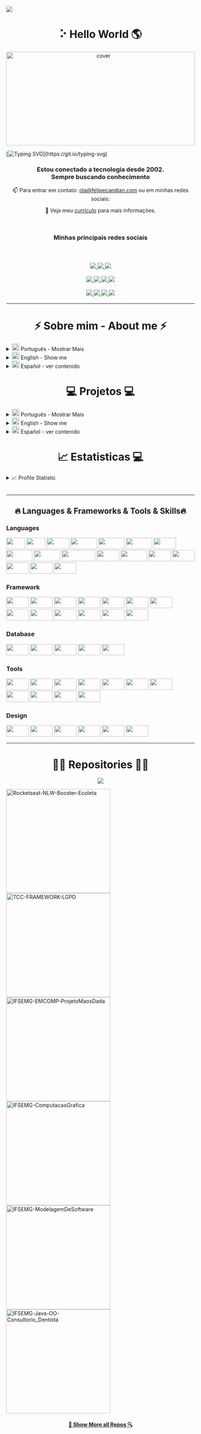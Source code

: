 <!----------------- Título ----------------->
<img align="center" src="https://visitor-badge.laobi.icu/badge?page_id=felipecandian.felipecandian">

<!-----------------
<p align="center">
  <a href="https://rocketseat.com.br">
    <img alt="Rocketseat 💜" src="https://img.shields.io/badge/made%20by-Rocketseat-%237519C1">
  </a>
  <a>
  <img alt="License" src="https://img.shields.io/github/license/vitorserrano/ecoleta?color=%237519C1">
  <br><br>
</p> ----------------->

<h1 align="center" > ⠕ Hello World 🌎 </h1>
<!----------------- <img src="https://media.giphy.com/media/hvRJCLFzcasrR4ia7z/giphy.gif" width="1px">----------------->

<!-----------------Imagem ----------------->
<div align="center">
<img width="100%" height = "250px" src="https://i.imgur.com/4XTDXO5.gif" alt="cover" />
</div>

<!--------------Nome com efeito ------------
<h1 align="center">
  <a href="https://git.io/typing-svg">
    <img src="https://readme-typing-svg.herokuapp.com/?lines=Olá,+👋;Meu+nome+é+Jesus Felipe+;Seja+bem+vindo!;Hello,+👋;My+name+is+Jesus Felipe+;Welcome!&center=true&size=30">
  </a>
</h1>
--------->
[![Typing SVG](https://readme-typing-svg.herokuapp.com?color=%2336BCF7&duration=6000&lines=%F0%9F%91%8B+Ol%C3%A1%2C+meu+nome+%C3%A9+Jesus+Felipe;Seja+bem-vindo!!!;%F0%9F%91%8B+Hello%2C+my+name+is+Jesus+Felipe;Welcome+!!!)](https://git.io/typing-svg)



<h3 align='center'>Estou conectado a tecnologia desde 2002. <br>
Sempre buscando conhecimento </h3>

<div align="center">
📫 Para entrar em contato: <a href="mailto: ola@felipecandian.com">ola@felipecandian.com</a> ou em minhas redes sociais:

📓 Veja meu [currículo](https://gitconnected.com/felipecandian/resume) para mais informações.

</div>
<br>
<h3 align='center'>Minhas principais redes sociais <br>
  <br>
  <br>
<p align='center'>
  <a href="https://www.linkedin.com/in/felipecandian/" target="_blank"><img src="https://img.shields.io/badge/-LinkedIn-%230077B5?style=for-the-badge&logo=linkedin&logoColor=white" target="_blank">
  </a>
  <a href="https://instagram.com/felipecandian" target="_blank"> <img src="https://img.shields.io/badge/-Instagram-%23E4405F?style=for-the-badge&logo=instagram&logoColor=white" target="_blank">
</a> 
  <a href="https://twitter.com/felipecandian" target="_blank">
<img src="https://img.shields.io/badge/Twitter-2CA5E0?style=for-the-badge&logo=twitter&logoColor=white" target="_blank">
</a>

<!--------------Redes----------------->
 <div align="center">
   
 

 <a href="https://replit.com/@FelipeCandian">
    <img src="https://img.shields.io/badge/Replit-667881?style=for-the-badge&logo=Replit&logoColor=white" /> 
   <a href="https://felipecandian.com/" target="_blank"><img src="https://img.shields.io/badge/Website-7289DA?style=for-the-badge&logo=googlechrome&logoColor=white" target="_blank"> </a>

<a href="https://github.com/felipecandian">
<img src="https://img.shields.io/badge/-Github-%23333?style=for-the-badge&logo=github&logoColor=white" target="_blank">
</a>

</a>  
<a href="https://www.twitch.tv/felipecandian" target="_blank"><img src="https://img.shields.io/badge/Twitch-9146FF?style=for-the-badge&logo=twitch&logoColor=white" target="_blank"></a>
</div>

<p align='center'>
   <a href="https://www.youtube.com/felipecandian/">
    <img src="https://img.shields.io/badge/YouTube-FF0000?style=for-the-badge&logo=youtube&logoColor=white" />
  </a>
  <a href="https://felipecandian.medium.com">
    <img src="https://img.shields.io/badge/Medium-12100E?style=for-the-badge&logo=medium&logoColor=white" />
  </a>
  <a href="https://dribbble.com/felipecandian">
    <img src="https://img.shields.io/badge/Dribbble-EA4C89?style=for-the-badge&logo=dribbble&logoColor=white" />
  </a>
  <a href="https://www.behance.net/felipecandian/">
    <img src="https://img.shields.io/badge/-Behance-blue?style=for-the-badge&logo=behance&logoColor=white" />
  </a>
  
  


---

<!--------------Sobre mim ----------------->
<h1 align="center">⚡ Sobre mim - About me ⚡</h1>

<!--------------Bio ----------------->


<div align="left">
<details>
  <summary><img src="https://flagicons.lipis.dev/flags/4x3/br.svg" width="20px"></h1> Português - Mostrar Mais</summary>
  
  ## 🤩 Sobre mim:
  
  
<p align="left">
  Sou desenvolvedor, tenho conhecimentos aprofundado em Administração e Direito
  <br>
    <h3>🎓 Formação </h3>   

- 📖 **Direito**\
📆 2013 - 2017\
📍 **Universidade Governador Ozanam Coelho** - Minas Gerais, Brasil
                                                                                                                                     
- 📖 **Ciência da Computação**\
📆 2017 - 2022\
📍 **Instituto Federal Sudeste de Minas Gerais** - Minas Gerais , Brasil                                                                                                               
- 📖 **Administração**\
📆 2016 - 2022\
📍 **Unicesumar** - Minas Gerais , Brasil 

  <br>
  💻 Conectado a tecnologia desde 2001, sendo que virei programador em 2011;
  <br>
  📚 Atualmente estou aprendendo sobre: Metaverso, NFT, Blockchain, Desenvolvimento WEB e Mobile;
  <br>
  💬 Ask me anything about from <a href="https://github.com/felipecandian/felipecandian/issues" title="Issues">Aqui</a>
  <br>
  
</p>

 - *Jesus Felipe Candian Silva - 26 anos de idade* 
 - *Pós-graduado em Direito Digital | Bacharel em Ciência da Computação | Bacharel em Administração* 
 - *Participante de hackathons* 
 - *Estagiário Shawee - 2020*
 - *Community Analytics na [Rocketseat](https://www.rocketseat.com.br/) 🚀*
 
 - *Show me the code* 
 
 

</details>

<details>
  <summary><img src="https://flagicons.lipis.dev/flags/4x3/um.svg" width="20px"></h1> English - Show me</summary>
  
  ## 🤩 About me :
  <p align="left">
  I am a developer, I have knowledge and law in Administration
  <br>
    <h3>🎓 Graduations </h3>   

- 📖 **Law**\
📆 2013 - 2017\
📍 **Universidade Governador Ozanam Coelho** - Minas Gerais, Brasil
                                                                                                                                     
- 📖 **Computer Science**\
📆 2017 - 2022\
📍 **Instituto Federal Sudeste de Minas Gerais** - Minas Gerais , Brasil                                                                                                               
- 📖 **Administration**\
📆 2016 - 2022\
📍 **Unicesumar** - Minas Gerais , Brasil 

  <br>
  💻 Connected to technology since 2001, and I became a programmer in 2011;
  <br>
  📚 I am currently updating on: Metaverse, NFT, Blockchain, WEB and Mobile Development;
  <br>
  💬 Ask me anything about <a href="https://github.com/felipecandian/felipecandian/issues" title="Issues">Here</a>
  <br>
  
</p>

 - *Jesus Felipe Candian Silva - 26 years old*
 - *Postgraduate in Digital Law | Bachelor of Computer Science | Bachelor's degree in business administration*
 - *Hackathon participant*
 - *Shawee Intern - 2020*
 - *Community Analytics on [Rocketseat](https://www.rocketseat.com.br/) 🚀*
 
 - *Show me the code*
</details>
<details>
  <summary><img src="https://flagicons.lipis.dev/flags/4x3/es.svg" width="20px"> Español - 
ver contenido</summary>
  

  ## 🤩 Sobre mí:
  
  
<p align="left">
  Soy programador, tengo conocimientos profundos en Administración y Derecho
  <br>
  <br>
 🎓 Licenciatura en Informática por el Instituto Federal del Sureste de Minas Gerais;
  <br>
  🎓 Licenciado en Derecho por la Universidade Governador Ozanam Coelho;
  <br>
  🎓 Licenciado en Administración de Empresas por Unicesumar;
  <br>
  💻 Conectado a la tecnología desde 2001, y me convertí en programador en 2011;
  <br>
  📚 Actualmente estoy aprendiendo sobre: ​​Metaverso, NFT, Blockchain, WEB y Desarrollo Móvil;
  <br>
  💬 Pregúntame cualquier cosa desde <a href="https://github.com/felipecandian/felipecandian/issues" title="Issues">Aquí</a>
  <br>
  
</p>

 - *Jesus Felipe Candian Silva - 26 años*
 - *Postgrado en Derecho Digital | Licenciatura en Ciencias de la Computación | Bachiller en Administracion*
 - *Participante del Hackathon*
 - *Shawee Pasante - 2020*
 - *Community Analytics en [Rocketseat](https://www.rocketseat.com.br/) 🚀*
 
 - *Muéstrame el código*
</details>
</div>



<!-- Projetos e portifólio -->

<h1 align="center">💻 Projetos ‍💻</h1>
<div align="left">
<details>
  <summary><img src="https://flagicons.lipis.dev/flags/4x3/br.svg" width="20px"></h1> Português - Mostrar Mais</summary>
  
                                   
## Experiencia
 
 <img align="right" src="https://img.shields.io/badge/Flutter-02569B?style=for-the-badge&logo=flutter&logoColor=white" /> 

 - 👨‍💻 **PHP Dev**\
📆 2011 - Em andamento\
📍 Brasil
                                                                                                                                    
 <img align="right" src="https://img.shields.io/badge/Flutter-02569B?style=for-the-badge&logo=flutter&logoColor=white" /> 

 - 👨‍💻 **Flutter Dev**\
📆 2018 - Em andamento\
📍 Brasil
                                                                                                                                    
<img align="right" src="https://img.shields.io/badge/Behance-0054F7?style=for-the-badge&logo=behance&logoColor=white" />
<img align="right" src="https://img.shields.io/badge/Adobe%20Creative%20Cloud-DA1F26?style=for-the-badge&logo=Adobe%20Creative%20Cloud&logoColor=white" />
<img align="right" src="https://img.shields.io/badge/Microsoft_Office-D83B01?style=for-the-badge&logo=microsoft-office&logoColor=white" />
<img align="right" src="https://img.shields.io/badge/Figma-F24E1E?style=for-the-badge&logo=figma&logoColor=white" />
 
- 👨‍💻 **Design**\
📆 2011 - Em andamento\
📍 Brasil
                                                                                                                
                                                                                                                                  
<img align="right" src="https://img.shields.io/badge/Discord-7289DA?style=for-the-badge&logo=discord&logoColor=white" />
<img align="right" src="https://img.shields.io/badge/Microsoft_Office-D83B01?style=for-the-badge&logo=microsoft-office&logoColor=white" />
   
- 👨‍💻 **Estágio | Organização de Hackathons**\
📆 09/2020 - 01/2021\
📍 **Shawee** - São Paulo/SP, Brasil

</details>



</details> 
<details>
  <summary><img src="https://flagicons.lipis.dev/flags/4x3/um.svg" width="20px"></h1> English - Show me</summary>
</details>
<details>
  <summary><img src="https://flagicons.lipis.dev/flags/4x3/es.svg" width="20px"> Español - 
ver contenido</summary>
</details>




<h1 align="center">📈 Estatisticas ‍💻</h1>

<details>  
  <summary>📈 Profile Statistic</summary>
<div align="center">
  <a href="https://github.com/felipecandian">
  <img height="180em" src="https://github-readme-stats.vercel.app/api?username=felipecandian&show_icons=true&theme=radical&include_all_commits=true&count_private=true"/>
  <img height="180em" src="https://github-readme-stats.vercel.app/api/top-langs/?username=felipecandian&layout=compact&langs_count=7&theme=radical"/>
</div>
<div align="left">
  
   <a href="https://app.daily.dev/felipecandian">
<img src="https://api.daily.dev/devcards/7a99a07c8e3846d3bfd5abc5c95f70b7.png?r=g5e" width="300" 
      align="right" alt="Felipe Candian's Dev Card"/></a>
 

![Metrics](https://metrics.lecoq.io/felipecandian?template=classic&config.timezone=America%2FSao_Paulo)
  
 </details>  

<br/>
 
 ---
  <!-- 
<h2 align="center">🔥 Languages & Frameworks & Tools & Abilities 🔥</h2>
<br>
  <div align="left">
  <img src="https://cdn.jsdelivr.net/gh/devicons/devicon/icons/aftereffects/aftereffects-original.svg" height="40" width="52" alt="aftereffects logo"  />
  <img src="https://cdn.jsdelivr.net/gh/devicons/devicon/icons/angularjs/angularjs-original.svg" height="40" width="52" alt="angularjs logo"  />
  <img src="https://cdn.jsdelivr.net/gh/devicons/devicon/icons/android/android-original.svg" height="40" width="52" alt="android logo"  />
  <img src="https://cdn.jsdelivr.net/gh/devicons/devicon/icons/arduino/arduino-original.svg" height="40" width="52" alt="arduino logo"  />
  <img src="https://cdn.jsdelivr.net/gh/devicons/devicon/icons/bootstrap/bootstrap-original.svg" height="40" width="52" alt="bootstrap logo"  />
  <img src="https://cdn.jsdelivr.net/gh/devicons/devicon/icons/c/c-original.svg" height="40" width="52" alt="c logo"  />
  <img src="https://cdn.jsdelivr.net/gh/devicons/devicon/icons/canva/canva-original.svg" height="40" width="52" alt="canva logo"  />
  <img src="https://cdn.jsdelivr.net/gh/devicons/devicon/icons/codeigniter/codeigniter-plain.svg" height="40" width="52" alt="codeigniter logo"  />
  <img src="https://cdn.jsdelivr.net/gh/devicons/devicon/icons/cplusplus/cplusplus-original.svg" height="40" width="52" alt="cplusplus logo"  />
  <img src="https://cdn.jsdelivr.net/gh/devicons/devicon/icons/csharp/csharp-original.svg" height="40" width="52" alt="csharp logo"  />
  <img src="https://cdn.jsdelivr.net/gh/devicons/devicon/icons/css3/css3-original.svg" height="40" width="52" alt="css3 logo"  />
  <img src="https://cdn.jsdelivr.net/gh/devicons/devicon/icons/dart/dart-original.svg" height="40" width="52" alt="dart logo"  />
  <img src="https://cdn.jsdelivr.net/gh/devicons/devicon/icons/debian/debian-original.svg" height="40" width="52" alt="debian logo"  />
  <img src="https://cdn.jsdelivr.net/gh/devicons/devicon/icons/figma/figma-original.svg" height="40" width="52" alt="figma logo"  />
  <img src="https://cdn.jsdelivr.net/gh/devicons/devicon/icons/gimp/gimp-original.svg" height="40" width="52" alt="gimp logo"  />
  <img src="https://cdn.jsdelivr.net/gh/devicons/devicon/icons/github/github-original.svg" height="40" width="52" alt="github logo"  />
  <img src="https://cdn.jsdelivr.net/gh/devicons/devicon/icons/html5/html5-original.svg" height="40" width="52" alt="html5 logo"  />
  <img src="https://cdn.jsdelivr.net/gh/devicons/devicon/icons/illustrator/illustrator-plain.svg" height="40" width="52" alt="illustrator logo"  />
  <img src="https://cdn.jsdelivr.net/gh/devicons/devicon/icons/inkscape/inkscape-original.svg" height="40" width="52" alt="inkscape logo"  />
  <img src="https://cdn.jsdelivr.net/gh/devicons/devicon/icons/java/java-original.svg" height="40" width="52" alt="java logo"  />
  <img src="https://cdn.jsdelivr.net/gh/devicons/devicon/icons/javascript/javascript-original.svg" height="40" width="52" alt="javascript logo"  />
  <img src="https://cdn.jsdelivr.net/gh/devicons/devicon/icons/jest/jest-plain.svg" height="40" width="52" alt="jest logo"  />
  <img src="https://cdn.jsdelivr.net/gh/devicons/devicon/icons/linux/linux-original.svg" height="40" width="52" alt="linux logo"  />
  <img src="https://cdn.jsdelivr.net/gh/devicons/devicon/icons/markdown/markdown-original.svg" height="40" width="52" alt="markdown logo"  />
  <img src="https://cdn.jsdelivr.net/gh/devicons/devicon/icons/mongodb/mongodb-original.svg" height="40" width="52" alt="mongodb logo"  />
  <img src="https://cdn.jsdelivr.net/gh/devicons/devicon/icons/mysql/mysql-original.svg" height="40" width="52" alt="mysql logo"  />
  <img src="https://cdn.jsdelivr.net/gh/devicons/devicon/icons/nodejs/nodejs-original.svg" height="40" width="52" alt="nodejs logo"  />
  <img src="https://cdn.jsdelivr.net/gh/devicons/devicon/icons/php/php-original.svg" height="40" width="52" alt="php logo"  />
  <img src="https://cdn.jsdelivr.net/gh/devicons/devicon/icons/photoshop/photoshop-plain.svg" height="40" width="52" alt="photoshop logo"  />
  <img src="https://cdn.jsdelivr.net/gh/devicons/devicon/icons/postgresql/postgresql-original.svg" height="40" width="52" alt="postgresql logo"  />
  <img src="https://cdn.jsdelivr.net/gh/devicons/devicon/icons/r/r-original.svg" height="40" width="52" alt="r logo"  />
  <img src="https://cdn.jsdelivr.net/gh/devicons/devicon/icons/python/python-original.svg" height="40" width="52" alt="python logo"  />
  <img src="https://cdn.jsdelivr.net/gh/devicons/devicon/icons/react/react-original.svg" height="40" width="52" alt="react logo"  />
</div>
  -->
  
  <!-- 
<p align="center">
  <code><img title="C" height="25" src="images/c.svg"></code>
  <code><img title="C++" height="25" src="images/cpp.svg"></code>
  <code><img title="Java" height="25" src="images/java-original.svg"></code>
  <code><img title="PHP" height="25" src="images/php.svg"></code>
  <code><img title="Python" height="25" src="images/python-original.svg"></code>
</p>
<p align="center">
  <code><img title="Javascript" height="25" src="images/javascript.svg"></code>
  <code><img title="HTML5" height="25" src="images/html5.svg"></code>
  <code><img title="CSS" height="25" src="images/css.svg"></code>
  <code><img title="React" height="25" src="images/react-original.svg"></code>
  <code><img title="Git" height="25" src="images/git-original.svg"></code>
    <code><img title="GitHub" height="25" src="images/github.svg"></code>
</p>
<p align="center">
  <code><img title="MySQL" height="25" src="images/mysql.svg"></code>
  <code><img title="Visual Studio Code" height="25" src="images/vscode.png"></code>
  <code><img title="Unity" height="25" src="images/unity3d.svg"></code>
  <code><img title="Android" height="25" src="images/android.svg"></code>
  <code><img title="Flutter" height="25" src="images/android.svg"></code>
  <code><img title="React Native" height="25" src="images/android.svg"></code>

</p>
-->
  
  
<h2 align="center">🔥 Languages & Frameworks & Tools & Skills🔥</h2>
  <div align="left">
<h3 align="left">Languages </h3>
  <img src="https://img.shields.io/badge/C-00599C?style=for-the-badge&logo=c&logoColor=white" height="30" width="50"/>
<img src="https://img.shields.io/badge/C%23-239120?style=for-the-badge&logo=c-sharp&logoColor=white" height="30" width="50"/>
<img src="https://img.shields.io/badge/C%2B%2B-00599C?style=for-the-badge&logo=c%2B%2B&logoColor=white" height="30" width="60"/>
<img src="https://img.shields.io/badge/CSS3-1572B6?style=for-the-badge&logo=css3&logoColor=white" height="30" width="70"/>
<img src="https://img.shields.io/badge/Dart-0175C2?style=for-the-badge&logo=dart&logoColor=white" height="30" width="70"/>
<img src="https://img.shields.io/badge/Delphi-B22222?style=for-the-badge&logo=delphi&logoColor=white" height="30" width="70"/>
<img src="https://img.shields.io/badge/Go-00ADD8?style=for-the-badge&logo=go&logoColor=white" height="30" width="60"/>
<img src="https://img.shields.io/badge/HTML5-E34F26?style=for-the-badge&logo=html5&logoColor=white" height="30" width="70"/>
<img src="https://img.shields.io/badge/Java-ED8B00?style=for-the-badge&logo=java&logoColor=white" height="30" width="70"/>
<img src="https://img.shields.io/badge/JavaScript-323330?style=for-the-badge&logo=javascript&logoColor=F7DF1E" height="30" width="90"/>
<img src="https://img.shields.io/badge/JSS-F7DF1E?style=for-the-badge&logo=JSS&logoColor=white" height="30" width="60"/>
<img src="https://img.shields.io/badge/json-5E5C5C?style=for-the-badge&logo=json&logoColor=white" height="30" width="70"/>
<img src="https://img.shields.io/badge/LaTeX-47A141?style=for-the-badge&logo=LaTeX&logoColor=white" height="30" width="60"/>
<img src="https://img.shields.io/badge/Lua-2C2D72?style=for-the-badge&logo=lua&logoColor=white" height="30" width="60"/>
<img src="https://img.shields.io/badge/PHP-777BB4?style=for-the-badge&logo=php&logoColor=white" height="30" width="60"/>
<img src="https://img.shields.io/badge/Python-FFD43B?style=for-the-badge&logo=python&logoColor=blue" height="30" width="60"/>
<img src="https://img.shields.io/badge/TypeScript-007ACC?style=for-the-badge&logo=typescript&logoColor=white" height="30" width="60"/>

<h3 align="left">Framework</h3>
<img src="https://img.shields.io/badge/Flutter-02569B?style=for-the-badge&logo=flutter&logoColor=white" height="30" width="60"/>
<img src="https://img.shields.io/badge/React_Native-20232A?style=for-the-badge&logo=react&logoColor=61DAFB" height="30" width="60"/>
<img src="https://img.shields.io/badge/.NET-512BD4?style=for-the-badge&logo=dotnet&logoColor=white" height="30" width="60"/>
<img src="https://img.shields.io/badge/Angular-DD0031?style=for-the-badge&logo=angular&logoColor=white" height="30" width="60"/>
<img src="https://img.shields.io/badge/Canva-%2300C4CC.svg?&style=for-the-badge&logo=Canva&logoColor=white" height="30" width="60"/>
<img src="https://img.shields.io/badge/Bootstrap-563D7C?style=for-the-badge&logo=bootstrap&logoColor=white" height="30" width="60"/>
<img src="https://img.shields.io/badge/Codeigniter-EF4223?style=for-the-badge&logo=codeigniter&logoColor=white" height="30" width="60"/>
<img src="https://img.shields.io/badge/Laravel-FF2D20?style=for-the-badge&logo=laravel&logoColor=white" height="30" width="60"/>
<img src="https://img.shields.io/badge/next.js-000000?style=for-the-badge&logo=nextdotjs&logoColor=white" height="30" width="60"/>
<img src="https://img.shields.io/badge/Node.js-339933?style=for-the-badge&logo=nodedotjs&logoColor=white" height="30" width="60"/>
<img src="https://img.shields.io/badge/React-20232A?style=for-the-badge&logo=react&logoColor=61DAFB" height="30" width="60"/>
<img src="https://img.shields.io/badge/ThreeJs-black?style=for-the-badge&logo=three.js&logoColor=white" height="30" width="60"/>
<img src="https://img.shields.io/badge/Wordpress-21759B?style=for-the-badge&logo=wordpress&logoColor=white" height="30" width="60"/>

<h3 align="left">Database</h3>
<img src="https://img.shields.io/badge/Docker-2CA5E0?style=for-the-badge&logo=docker&logoColor=white" height="30" width="60"/>
<img src="https://img.shields.io/badge/Oracle-F80000?style=for-the-badge&logo=oracle&logoColor=black" height="30" width="60"/>
<img src="https://img.shields.io/badge/Amazon_AWS-FF9900?style=for-the-badge&logo=amazonaws&logoColor=white" height="30" width="60"/>
<img src="https://img.shields.io/badge/PostgreSQL-316192?style=for-the-badge&logo=postgresql&logoColor=white" height="30" width="60"/>
<img src="https://img.shields.io/badge/MySQL-005C84?style=for-the-badge&logo=mysql&logoColor=white" height="30" width="60"/>

<h3 align="left">Tools</h3>
<img src="https://img.shields.io/badge/Unity-100000?style=for-the-badge&logo=unity&logoColor=white" height="30" width="60"/>
<img src="https://img.shields.io/badge/-Unreal%20Engine-313131?style=for-the-badge&logo=unreal-engine&logoColor=white" height="30" width="60"/>
<img src="https://img.shields.io/badge/Discord-5865F2?style=for-the-badge&logo=discord&logoColor=white" height="30" width="60"/>
<img src="https://img.shields.io/badge/replit-667881?style=for-the-badge&logo=replit&logoColor=white" height="30" width="60"/>
<img src="https://img.shields.io/badge/VSCode-0078D4?style=for-the-badge&logo=visual%20studio%20code&logoColor=white" height="30" width="60"/>
<img src="https://img.shields.io/badge/Android-3DDC84?style=for-the-badge&logo=android&logoColor=white" height="30" width="60"/>
<img src="https://img.shields.io/badge/Linux-FCC624?style=for-the-badge&logo=linux&logoColor=black" height="30" width="60"/>
<img src="https://img.shields.io/badge/Windows-0078D6?style=for-the-badge&logo=windows&logoColor=white" height="30" width="60"/>
<img src="https://img.shields.io/badge/Google%20Sheets-34A853?style=for-the-badge&logo=google-sheets&logoColor=white" height="30" width="60"/>
<img src="https://img.shields.io/badge/Notion-000000?style=for-the-badge&logo=notion&logoColor=white" height="30" width="60"/>
<img src="https://img.shields.io/badge/Overleaf-47A141?style=for-the-badge&logo=Overleaf&logoColor=white" height="30" width="60"/>

<h3 align="left">Design</h3>
<img src="https://img.shields.io/badge/Adobe%20after%20affects-CF96FD?style=for-the-badge&logo=Adobe%20after%20effects&logoColor=393665" height="30" width="60"/>
<img src="https://img.shields.io/badge/Adobe%20Photoshop-31A8FF?style=for-the-badge&logo=Adobe%20Photoshop&logoColor=black" height="30" width="60"/>
<img src="https://img.shields.io/badge/Adobe%20Premiere%20Pro-9999FF?style=for-the-badge&logo=Adobe%20Premiere%20Pro&logoColor=white" height="30" width="60"/>
<img src="https://img.shields.io/badge/blender-%23F5792A.svg?style=for-the-badge&logo=blender&logoColor=white" height="30" width="60"/>
<img src="https://img.shields.io/badge/Canva-%2300C4CC.svg?&style=for-the-badge&logo=Canva&logoColor=white" height="30" width="60"/>
<img src="https://img.shields.io/badge/Figma-F24E1E?style=for-the-badge&logo=figma&logoColor=white" height="30" width="60"/>
<hr>


<h1 align="center">👨‍💻 Repositories 👨‍💻</h1>

<div align="center">
 <a href="https://github.com/felipecandian/COVID-19">
  <img align="center" src="https://github-readme-stats.vercel.app/api/pin/?username=felipecandian&repo=COVID-19&theme=react&hide_border=true" />
</a>
<br>

</div>

<p align="left">
  <a href="https://github.com/felipecandian/Rocketseat-NLW-Booster-Ecoleta">
    <img width="278" src="https://denvercoder1-github-readme-stats.vercel.app/api/pin/?username=felipecandian&repo=Rocketseat-NLW-Booster-Ecoleta&theme=react&bg_color=1F222E&title_color=F85D7F&hide_border=true&icon_color=F8D866&show_icons=false" alt="Rocketseat-NLW-Booster-Ecoleta">
  </a>
  <a href="https://github.com/felipecandian/TCC-FRAMEWORK-LGPD">
    <img width="278" src="https://denvercoder1-github-readme-stats.vercel.app/api/pin/?username=felipecandian&repo=TCC-FRAMEWORK-LGPD&theme=react&bg_color=1F222E&title_color=F85D7F&hide_border=true&icon_color=F8D866&show_icons=false" alt="TCC-FRAMEWORK-LGPD">
  </a>
  <a href="https://github.com/felipecandian/IFSEMG-EMCOMP-ProjetoMaosDadas">
    <img width="278" src="https://denvercoder1-github-readme-stats.vercel.app/api/pin/?username=felipecandian&repo=IFSEMG-EMCOMP-ProjetoMaosDadas&theme=react&bg_color=1F222E&title_color=F85D7F&hide_border=true&icon_color=F8D866&show_icons=false" alt="IFSEMG-EMCOMP-ProjetoMaosDada">
  </a>
  <a href="https://github.com/felipecandian/IFSEMG-ComputacaoGrafica">
    <img width="278" src="https://denvercoder1-github-readme-stats.vercel.app/api/pin/?username=felipecandian&repo=IFSEMG-ComputacaoGrafica&theme=react&bg_color=1F222E&title_color=F85D7F&hide_border=true&icon_color=F8D866&show_icons=false" alt="IFSEMG-ComputacaoGrafica">
  </a>
  <a href="https://github.com/felipecandian/IFSEMG-ModelagemDeSoftware">
    <img width="278" src="https://denvercoder1-github-readme-stats.vercel.app/api/pin/?username=felipecandian&repo=IFSEMG-ModelagemDeSoftware&theme=react&bg_color=1F222E&title_color=F85D7F&hide_border=true&icon_color=F8D866&show_icons=false" alt="IFSEMG-ModelagemDeSoftware">
  <a href="https://github.com/felipecandian/IFSEMG-Java-OO-Consultorio_Dentista">
    <img width="278" src="https://denvercoder1-github-readme-stats.vercel.app/api/pin/?username=felipecandian&repo=IFSEMG-Java-OO-Consultorio_Dentista&theme=react&bg_color=1F222E&title_color=F85D7F&hide_border=true&icon_color=F8D866&show_icons=false" alt="IFSEMG-Java-OO-Consultorio_Dentista">
  </a>
</p>
<h4 align="center">
  <a href="https://github.com/felipecandian?tab=repositories" title="Show Repositories">🔎 Show More all Repos 🔍</a>
</h4>
